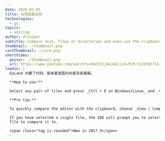 ```yaml
---
date: 2020-02-05
title: 与剪贴板比较
technologies:
  - go
topics:
  - editing
author: dlsniper
subtitle: Compare text, files or directories and even use the clipboard contents
thumbnail: ./thumbnail.png
cardThumbnail: ./card.png
shortVideo:
  poster: ./thumbnail.png
  url: https://www.youtube.com/watch?v=hNZzC1jOeJ4&list=PLM-t1Z4tbFflkIOaap4P-BV30ZrZwrDld&index=20
leadin: |
  GoLand 内置了代码、版本甚至图片的差异查看器。

  **How to use:**

  Select any pair of files and press _Ctrl + D on Windows/Linux_ and _⌘ + D on macOS_.

  **Pro tip:**

  To quickly compare the editor with the clipboard, choose _View | Compare with Clipboard_.

  If you have selected a single file, the IDE will prompt you to select another
  file to compare it to.

  <span class="tag is-rounded">New in 2017.3</span>
---
```


